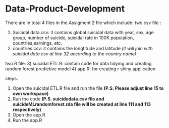 # Data-Product-Development
There are in total 4 files in the Assigment 2 file which include:
two csv file : 
1) Suicidal data.csv: 
it contains global suicidal data with year, sex, age group, number of suicide, suicidal rate in 100K population, countries,earnings, etc.
2) countries.csv: 
it contains the longtitude and latitude 
*(it will join with suicidal data.csv at line 32 according to the country name)*

two R file:
3) suicidal ETL.R: 
contain code for data tidying and creating random forest predictive model
4) app.R: 
for creating r shiny application

steps:
1) Open the suicidal ETL.R file and run the file
**(P.S. Please adjust line 15 to own workspace)**
2) Run the code
**(P.S. suicidedata.csv file and suicideMLrandomforest.rda file will be created at line 111 and 113 respectively)**
3) Open the app.R
4) Run the app.R 


